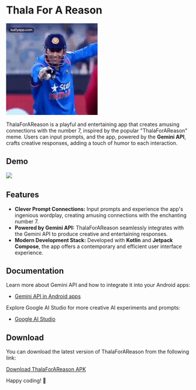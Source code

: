 # Thala For A Reason

<img src="https://github.com/satis-fy/ThalaForAReason/blob/main/doc/ms_dhoni.gif?raw=true" width="250">


ThalaForAReason is a playful and entertaining app that creates amusing connections with the number 7, inspired by the popular "ThalaForAReason" meme. Users can input prompts, and the app, powered by the **Gemini API**, crafts creative responses, adding a touch of humor to each interaction.

## Demo

<img src="https://github.com/satis-fy/ThalaForAReason/blob/main/doc/demo_3.gif?raw=true" width="300">

## Features

- **Clever Prompt Connections:** Input prompts and experience the app's ingenious wordplay, creating amusing connections with the enchanting number 7.
- **Powered by Gemini API:** ThalaForAReason seamlessly integrates with the Gemini API to produce creative and entertaining responses.
- **Modern Development Stack:** Developed with **Kotlin** and **Jetpack Compose**, the app offers a contemporary and efficient user interface experience.
## Documentation

Learn more about Gemini API and how to integrate it into your Android apps:

- [Gemini API in Android apps](https://ai.google.dev/tutorials/android_quickstart)

Explore Google AI Studio for more creative AI experiments and prompts:

- [Google AI Studio](https://makersuite.google.com/app/prompts/new_freeform)


## Download

You can download the latest version of ThalaForAReason from the following link:

[Download ThalaForAReason APK](https://github.com/satis-fy/ThalaForAReason/raw/main/doc/ThalaForAReason.apk?raw=true)

Happy coding! 🚀
